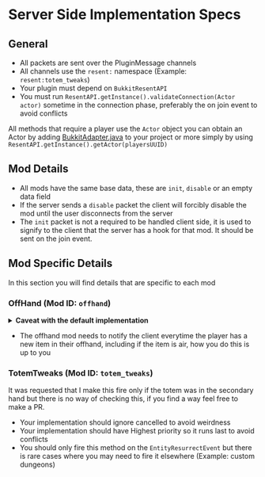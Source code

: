 # Server Side Implementation Specs

## General
- All packets are sent over the PluginMessage channels
- All channels use the `resent:` namespace (Example: `resent:totem_tweaks`)
- Your plugin must depend on `BukkitResentAPI`
- You must run `ResentAPI.getInstance().validateConnection(Actor actor)` sometime in the connection phase, preferably the on join event to avoid conflicts

All methods that require a player use the `Actor` object
you can obtain an Actor by adding [BukkitAdapter.java](/bukkit/src/main/java/info/preva1l/resentclientapi/BukkitAdapter.java) to your project
or more simply by using `ResentAPI.getInstance().getActor(playersUUID)`

## Mod Details
- All mods have the same base data, these are `init`, `disable` or an empty data field
- If the server sends a `disable` packet the client will forcibly disable the mod until the user disconnects from the server
- The `init` packet is not a required to be handled client side, it is used to signify to the client that the server has a hook for that mod. It should be sent on the join event.

## Mod Specific Details
In this section you will find details that are specific to each mod

### OffHand (Mod ID: `offhand`)
<details>
<summary><strong>Caveat with the default implementation</strong></summary>

There are some caveats with this mod, when the server is using the base implementation this packet will only get sent every `0.5s` (`10 ticks`).<br/>
The reason for this is that there is no singular guaranteed method to check if the offhand item has been changed.<br/>
So we run a task timer to see if the value has changed from last iteration, this also (marginally) reduces memory usage client side.<br/>
You only have to construct an item stack with the material type and enchant it with a random enchant to display as those are the only things that matter to display the item
</details>

- The offhand mod needs to notify the client everytime the player has a new item in their offhand, including if the item is air, how you do this is up to you

### TotemTweaks (Mod ID: `totem_tweaks`)
It was requested that I make this fire only if the totem was in the secondary hand but there is no way of checking this, if you find a way feel free to make a PR.

- Your implementation should ignore cancelled to avoid weirdness
- Your implementation should have Highest priority so it runs last to avoid conflicts
- You should only fire this method on the `EntityResurrectEvent` but there is rare cases where you may need to fire it elsewhere (Example: custom dungeons)